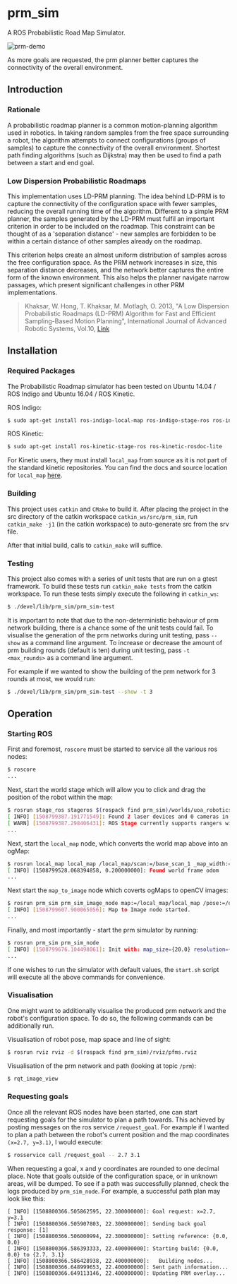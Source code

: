 # prm_sim
A ROS Probabilistic Road Map Simulator.

![prm-demo](https://i.imgur.com/OTk9mVd.gif)

As more goals are requested, the prm planner better captures the connectivity of the overall environment.

## Introduction
### Rationale

A probabilistic roadmap planner is a common motion-planning algorithm used in robotics. In taking random samples from the free space surrounding a robot, the algorithm attempts to connect configurations (groups of samples) to capture the connectivity of the overall environment. Shortest path finding algorithms (such as Dijkstra) may then be used to find a path between a start and end goal.

### Low Dispersion Probabilistic Roadmaps

This implementation uses LD-PRM planning. The idea behind LD-PRM is to capture the connectivity of the configuration space with fewer samples, reducing the overall running time of the algorithm. Different to a simple PRM planner, the samples generated by the LD-PRM must fulfil an important criterion in order to be included on the roadmap. This constraint can be thought of as a 'separation distance' - new samples are forbidden to be within a certain distance of other samples already on the roadmap.

This criterion helps create an almost uniform distribution of samples across the free configuration space. As the PRM network increases in size, this separation distance decreases, and the network better captures the entire form of the known environment. This also helps the planner navigate narrow passages, which present significant challenges in other PRM implementations.

> Khaksar, W. Hong, T. Khaksar, M. Motlagh, O. 2013, "A Low Dispersion Probabilistic Roadmaps (LD-PRM) Algorithm for Fast and Efficient Sampling-Based Motion Planning", International Journal of Advanced Robotic Systems, Vol.10, [Link](http://cdn.intechopen.com/pdfs/45913.pdf)

## Installation
### Required Packages

The Probabilistic Roadmap simulator has been tested on Ubuntu 14.04 / ROS Indigo and Ubuntu 16.04 / ROS Kinetic.

ROS Indigo:
```bash
$ sudo apt-get install ros-indigo-local-map ros-indigo-stage-ros ros-indigo-rosdoc-lite
```
ROS Kinetic:
```bash
$ sudo apt-get install ros-kinetic-stage-ros ros-kinetic-rosdoc-lite
```
For Kinetic users, they must install `local_map` from source as it is not part of the standard kinetic repositories. You can find the docs and source location for `local_map` [here](http://wiki.ros.org/local_map).

### Building

This project uses `catkin` and `CMake` to build it. After placing the project in the src directory of the catkin workspace `catkin_ws/src/prm_sim`, run `catkin_make -j1` (in the catkin workspace) to auto-generate src from the srv file.

After that initial build, calls to `catkin_make` will suffice.

### Testing

This project also comes with a series of unit tests that are run on a gtest framework. To build these tests run `catkin_make tests` from the catkin workspace. To run these tests simply execute the following in `catkin_ws`:
```bash
$ ./devel/lib/prm_sim/prm_sim-test
```

It is important to note that due to the non-deterministic behaviour of prm network building, there is a chance some of the unit tests could fail. To visualise the generation of the prm networks during unit testing, pass `--show` as a command line argument. To increase or decrease the amount of prm building rounds (default is ten) during unit testing, pass `-t <max_rounds>` as a command line argument.

For example if we wanted to show the building of the prm network for 3 rounds at most, we would run:

```bash
$ ./devel/lib/prm_sim/prm_sim-test --show -t 3
```

## Operation
### Starting ROS

First and foremost, `roscore` must be started to service all the various ros nodes:
```bash
$ roscore
...
```
Next, start the world stage which will allow you to click and drag the position of the robot within the map:
```bash
$ rosrun stage_ros stageros $(rospack find prm_sim)/worlds/uoa_robotics_lab.world
[ INFO] [1508799387.191771549]: Found 2 laser devices and 0 cameras in robot 0
[ WARN] [1508799387.298406431]: ROS Stage currently supports rangers with 1 sensor only.
...
```
Next, start the `local_map` node, which converts the world map above into an ogMap:
```bash
$ rosrun local_map local_map /local_map/scan:=/base_scan_1 _map_width:=200 _map_height:=200 _map_resolution:=0.1
[ INFO] [1508799528.068394858, 0.200000000]: Found world frame odom
...
```
Next start the `map_to_image` node which coverts ogMaps to openCV images:
```bash
$ rosrun prm_sim prm_sim_image_node map:=/local_map/local_map /pose:=/odom
[ INFO] [1508799607.900065056]: Map to Image node started.
...
```
Finally, and most importantly - start the prm simulator by running:
```bash
$ rosrun prm_sim prm_sim_node
[ INFO] [1508799676.104498061]: Init with: map_size={20.0} resolution={0.1} robot_diameter={0.2} density={5}
...
```

If one wishes to run the simulator with default values, the `start.sh` script will execute all the above commands for convenience.

### Visualisation

One might want to additionally visualise the produced prm network and the robot's configuration space. To do so, the following commands can be additionally run.

Visualisation of robot pose, map space and line of sight:
```bash
$ rosrun rviz rviz -d $(rospack find prm_sim)/rviz/pfms.rviz
```
Visualisation of the prm network and path (looking at topic `/prm`):
```bash
$ rqt_image_view
```

### Requesting goals

Once all the relevant ROS nodes have been started, one can start requesting goals for the simulator to plan a path towards. This achieved by posting messages on the ros service `/request_goal`. For example if I wanted to plan a path between the robot's current position and the map coordinates `(x=2.7, y=3.1)`, I would execute:
```bash
$ rosservice call /request_goal -- 2.7 3.1
```
When requesting a goal, x and y coordinates are rounded to one decimal place. Note that goals outside of the configuration space, or in unknown areas, will be dumped. To see if a path was successfully planned, check the logs produced by `prm_sim_node`. For example, a successful path plan may look like this:

```
[ INFO] [1508800366.505862595, 22.300000000]: Goal request: x=2.7, y=3.1
[ INFO] [1508800366.505907803, 22.300000000]: Sending back goal response: [1]
[ INFO] [1508800366.506000994, 22.300000000]: Setting reference: {0.0, 0.0}
[ INFO] [1508800366.586393333, 22.400000000]: Starting build: {0.0, 0.0} to {2.7, 3.1}
[ INFO] [1508800366.586428938, 22.400000000]:   Building nodes...
[ INFO] [1508800366.648999653, 22.400000000]: Sent path information...
[ INFO] [1508800366.649113146, 22.400000000]: Updating PRM overlay...
```

